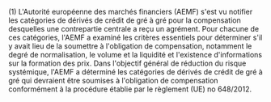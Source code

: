 (1) L'Autorité européenne des marchés financiers (AEMF) s'est vu notifier les catégories de dérivés de crédit de gré à gré pour la compensation desquelles une contrepartie centrale a reçu un agrément. Pour chacune de ces catégories, l'AEMF a examiné les critères essentiels pour déterminer s'il y avait lieu de la soumettre à l'obligation de compensation, notamment le degré de normalisation, le volume et la liquidité et l'existence d'informations sur la formation des prix. Dans l'objectif général de réduction du risque systémique, l'AEMF a déterminé les catégories de dérivés de crédit de gré à gré qui devraient être soumises à l'obligation de compensation conformément à la procédure établie par le règlement (UE) no 648/2012.